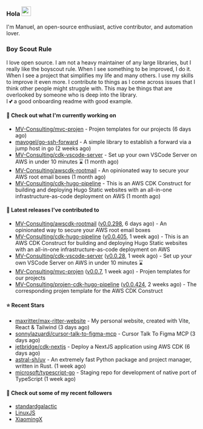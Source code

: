 ### Hola <img src="https://media.giphy.com/media/hvRJCLFzcasrR4ia7z/giphy.gif" width="25px">

I'm Manuel, an open-source enthusiast, active contributor, and automation lover.

### Boy Scout Rule

I love open source. I am not a heavy maintainer of any large libraries, but I really like the boyscout rule. 
When I see something to be improved, I do it. When I see a project
that simplifies my life and many others. I use my skills to improve it even more.
I contribute to things as I come across issues that I think other people might struggle with. 
This may be things that are overlooked by someone who is deep into the library.  
I 💕 a good onboarding readme with good example.



#### 👷 Check out what I'm currently working on

- [MV-Consulting/mvc-projen](https://github.com/MV-Consulting/mvc-projen) - Projen templates for our projects (6 days ago)
- [mavogel/go-ssh-forward](https://github.com/mavogel/go-ssh-forward) - A simple library to establish a forward via a jump host in go (2 weeks ago)
- [MV-Consulting/cdk-vscode-server](https://github.com/MV-Consulting/cdk-vscode-server) - Set up your own VSCode Server on AWS in under 10 minutes ⌛️ (1 month ago)
- [MV-Consulting/awscdk-rootmail](https://github.com/MV-Consulting/awscdk-rootmail) - An opinionated way to secure your AWS root email boxes (1 month ago)
- [MV-Consulting/cdk-hugo-pipeline](https://github.com/MV-Consulting/cdk-hugo-pipeline) - This is an AWS CDK Construct for building and deploying Hugo Static websites with an all-in-one infrastructure-as-code deployment on AWS (1 month ago)

#### 🔭 Latest releases I've contributed to

- [MV-Consulting/awscdk-rootmail](https://github.com/MV-Consulting/awscdk-rootmail) ([v0.0.298](https://github.com/MV-Consulting/awscdk-rootmail/releases/tag/v0.0.298), 6 days ago) - An opinionated way to secure your AWS root email boxes
- [MV-Consulting/cdk-hugo-pipeline](https://github.com/MV-Consulting/cdk-hugo-pipeline) ([v0.0.405](https://github.com/MV-Consulting/cdk-hugo-pipeline/releases/tag/v0.0.405), 1 week ago) - This is an AWS CDK Construct for building and deploying Hugo Static websites with an all-in-one infrastructure-as-code deployment on AWS
- [MV-Consulting/cdk-vscode-server](https://github.com/MV-Consulting/cdk-vscode-server) ([v0.0.28](https://github.com/MV-Consulting/cdk-vscode-server/releases/tag/v0.0.28), 1 week ago) - Set up your own VSCode Server on AWS in under 10 minutes ⌛️
- [MV-Consulting/mvc-projen](https://github.com/MV-Consulting/mvc-projen) ([v0.0.7](https://github.com/MV-Consulting/mvc-projen/releases/tag/v0.0.7), 1 week ago) - Projen templates for our projects
- [MV-Consulting/projen-cdk-hugo-pipeline](https://github.com/MV-Consulting/projen-cdk-hugo-pipeline) ([v0.0.424](https://github.com/MV-Consulting/projen-cdk-hugo-pipeline/releases/tag/v0.0.424), 2 weeks ago) - The corresponding projen template for the AWS CDK Construct

#### ⭐ Recent Stars

- [maxritter/max-ritter-website](https://github.com/maxritter/max-ritter-website) - My personal website, created with Vite, React &amp; Tailwind (3 days ago)
- [sonnylazuardi/cursor-talk-to-figma-mcp](https://github.com/sonnylazuardi/cursor-talk-to-figma-mcp) - Cursor Talk To Figma MCP (3 days ago)
- [jetbridge/cdk-nextjs](https://github.com/jetbridge/cdk-nextjs) - Deploy a NextJS application using AWS CDK (6 days ago)
- [astral-sh/uv](https://github.com/astral-sh/uv) - An extremely fast Python package and project manager, written in Rust. (1 week ago)
- [microsoft/typescript-go](https://github.com/microsoft/typescript-go) - Staging repo for development of native port of TypeScript (1 week ago)

#### 👯 Check out some of my recent followers

- [standardgalactic](https://github.com/standardgalactic)
- [LinuxJS](https://github.com/LinuxJS)
- [XiaomingX](https://github.com/XiaomingX)





